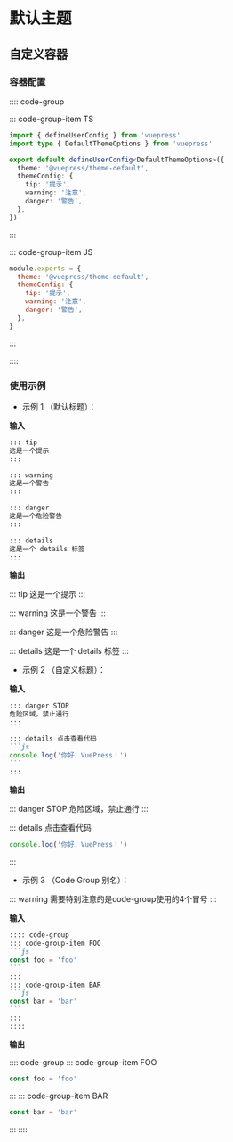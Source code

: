 # 默认主题

## 自定义容器
### 容器配置

:::: code-group

::: code-group-item TS
```ts
import { defineUserConfig } from 'vuepress'
import type { DefaultThemeOptions } from 'vuepress'

export default defineUserConfig<DefaultThemeOptions>({
  theme: '@vuepress/theme-default',
  themeConfig: {
    tip: '提示',
    warning: '注意',
    danger: '警告',
  },
})
```
:::

::: code-group-item JS
```js
module.exports = {
  theme: '@vuepress/theme-default',
  themeConfig: {
    tip: '提示',
    warning: '注意',
    danger: '警告',
  },
}
```
:::

::::


### 使用示例

- 示例 1 （默认标题）：

**输入**

```md
::: tip
这是一个提示
:::

::: warning
这是一个警告
:::

::: danger
这是一个危险警告
:::

::: details
这是一个 details 标签
:::
```

**输出**

::: tip
这是一个提示
:::

::: warning
这是一个警告
:::

::: danger
这是一个危险警告
:::

::: details
这是一个 details 标签
:::

- 示例 2 （自定义标题）：

**输入**

````md
::: danger STOP
危险区域，禁止通行
:::

::: details 点击查看代码
```js
console.log('你好，VuePress！')
```
:::
````

**输出**

::: danger STOP
危险区域，禁止通行
:::

::: details 点击查看代码
```js
console.log('你好，VuePress！')
```
:::

- 示例 3 （Code Group 别名）：

::: warning
需要特别注意的是code-group使用的4个冒号
:::

**输入**

````md
:::: code-group
::: code-group-item FOO
```js
const foo = 'foo'
```
:::
::: code-group-item BAR
```js
const bar = 'bar'
```
:::
::::
````

**输出**

:::: code-group
::: code-group-item FOO
```js
const foo = 'foo'
```
:::
::: code-group-item BAR
```js
const bar = 'bar'
```
:::
::::
